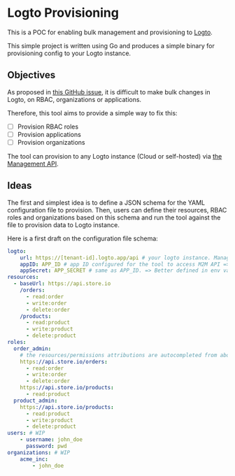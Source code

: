# Logto Provisioning

This is a POC for enabling bulk management and provisioning to [Logto](https://logto.io).

This simple project is written using Go and produces a simple binary for provisioning config to your Logto instance.

## Objectives

As proposed in [this GitHub issue](https://github.com/logto-io/logto/issues/5966), it is difficult to make bulk changes in Logto, on RBAC, organizations or applications.

Therefore, this tool aims to provide a simple way to fix this:

- [ ] Provision RBAC roles
- [ ] Provision applications
- [ ] Provision organizations

The tool can provision to any Logto instance (Cloud or self-hosted) via [the Management API](https://logto.io/products/management-api).

## Ideas

The first and simplest idea is to define a JSON schema for the YAML configuration file to provision.
Then, users can define their resources, RBAC roles and organizations based on this schema and run the tool against the file to provision data to Logto instance.

Here is a first draft on the configuration file schema:

```yaml
logto:
    url: https://[tenant-id].logto.app/api # your logto instance. Management API endpoint
    appID: APP_ID # app ID configured for the tool to access M2M API => Better defined in env vars.
    appSecret: APP_SECRET # same as APP_ID. => Better defined in env vars.
resources:
  - baseUrl: https://api.store.io
    /orders:
      - read:order
      - write:order
      - delete:order
    /products:
      - read:product
      - write:product
      - delete:product
roles:
  order_admin:
    # the resources/permissions attributions are autocompleted from above definition in resources.
    https://api.store.io/orders: 
      - read:order 
      - write:order
      - delete:order
    https://api.store.io/products:
      - read:product
  product_admin:
    https://api.store.io/products:
      - read:product
      - write:product
      - delete:product
users: # WIP
    - username: john_doe
      password: pwd
organizations: # WIP
    acme_inc:
        - john_doe
```

